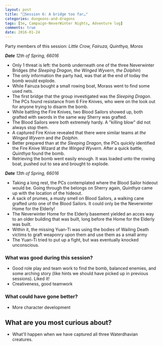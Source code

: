 ```yaml
---
layout: post
title: "🐲Session 6: A bridge too far…"
categories: dungeons-and-dragons
tags: [5e, Campaign-NeverWinter Nights, Adventure log]
comments: true
date: 2016-01-24
---
```


Party members of this session: _Little Crow, Fairuza, Quinthya, Moras_

_**Date** 12th of Spring, 66016_

- Only 1 threat is left: the bomb underneath one of the three Neverwinter Bridges (_the Sleeping Dragon, the Winged Wyvern, the Dolphin_)
- The only information the party had, was that at the end of today the bomb would explode.
- While Fairuza bought a small rowing boat, Morass went to find some used nets.
- The first bridge that the group investigated was the _Sleeping Dragon_. The PCs found resistance from 6 Fire Knives, who were on the look out for anyone trying to disarm the bomb.
- While battling the Fire Knives, two Blood Sailors showed up, both grafted with swords in the same way Sherry was grafted.
- The Blood Sailors were both extremely hardy. A "killing blow" did not always stop them.
- A captured Fire Knive revealed that there were similar teams at _the Winged Wyvern_ and _the Dolphin_.
- Better prepared than at _the Sleeping Dragon_, the PCs quickly identified the Fire Knive Wizard at _the Winged Wyvern_. After a quick battle, _Quinthya_ found the bomb.
- Retrieving the bomb went easily enough. It was loaded unto the rowing boat, pushed out to sea and brought to explode.

_**Date** 13th of Spring, 66016_

- Taking a long rest, the PCs contemplated where the Blood Sailor hideout would be. Going through the belongs on Sherry again, _Quinthya_ came up with the location of the hideout.
- A sack of prumes, a musty smell on Blood Sailors, a walking cane grafted unto one of the Blood Sailors. It could only be the Neverwinter Home for the Elderly!
- The Neverwinter Home for the Elderly basement yielded an acces way to an older building that was built, long before the Home for the Elderly was built.
- Within it, the missing Yuan-Ti was using the bodies of Wailing Death victims to graft weaponry upon them and use them as a small army
- The Yuan-Ti tried to put up a fight, but was eventually knocked unconscious.

### What was good during this session?

- Good role play and team work to find the bomb, balanced enemies, and some arching story (like hints we should have picked up in previous sessions). Liked it!
- Creativeness, good teamwork

### What could have gone better?

- More character development

## What are you most curious about?

- What'll happen when we have captured all three Waterdhavian creatures.